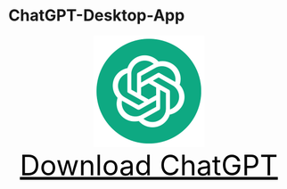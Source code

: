 # ChatGPT-Desktop-App
<P style="text-align:center;">
<img src="./src/assets/splachLogo.png" alt="ChatGPT" width="200px"/>
<br/>
<a id="raw-url" style="text-align: center; font-size:50px; color: black" href="https://github.com/muhammad-albasha/ChatGPT-Desktop-App/releases/download/1.0.0/ChatGPT.Setup.1.0.0.exe">Download ChatGPT</a>
</p>